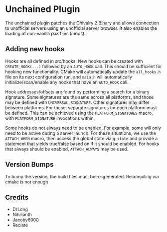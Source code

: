 # Unchained Plugin
The unchained plugin patches the Chivalry 2 Binary and allows connection to unofficial servers using an unofficial server browser. It also enables the loading of non-vanilla pak files (mods).

## Adding new hooks
Hooks are all defined in src/hooks.  New hooks can be created with `CREATE_HOOK(...)` followed by an `AUTO_HOOK` call.
This should be sufficient for hooking new functionality. CMake will automatically update the `all_hooks.h` file on its
next configuration run, and `main.h` will automatically initialize/scan/enable any hooks that have an `AUTO_HOOK` call.

Hook addresses/offsets are found by performing a search for a binary signature. Some signatures are the same across all
platforms, and those may be defined with `UNIVERSAL_SIGNATURE`.  Other signatures may differ between platforms. For 
these, separate signatures for each platform must be defined. This can be achieved using the `PLATFORM_SIGNATURES` 
macro, with `PLATFORM_SIGNATURE` invocations within.

Some hooks do not always need to be enabled. For example, some will only need to be active during a server launch.  For 
these situations, we use the `ATTACH_WHEN` macro, then access the global state via `g_state` and provide a statement 
that yields true/false based on if it should be enabled.  For hooks that always should be enabled, `ATTACH_ALWAYS` may 
be used.

## Version Bumps
To bump the version, the build files must be re-generated. Recompiling via cmake is not enough

## Credits
* DrLong
* Nihilianth
* Jacoby6000
* Reciate
